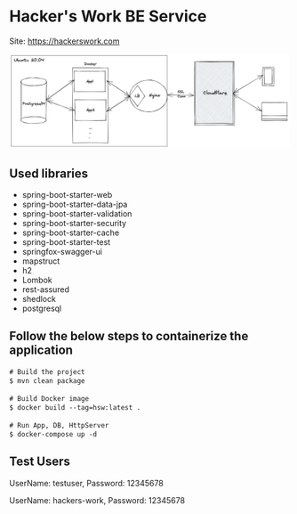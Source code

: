 # Hacker's Work BE Service

Site: https://hackerswork.com

<img src="architecture.png">

## Used libraries
* spring-boot-starter-web
* spring-boot-starter-data-jpa
* spring-boot-starter-validation
* spring-boot-starter-security
* spring-boot-starter-cache
* spring-boot-starter-test
* springfox-swagger-ui
* mapstruct
* h2
* Lombok
* rest-assured
* shedlock
* postgresql

## Follow the below steps to containerize the application

```shell
# Build the project
$ mvn clean package

# Build Docker image
$ docker build --tag=hsw:latest .

# Run App, DB, HttpServer
$ docker-compose up -d
```

## Test Users

UserName: testuser, Password: 12345678

UserName: hackers-work, Password: 12345678